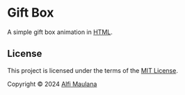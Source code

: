 # Gift Box

A simple gift box animation in [HTML](https://developer.mozilla.org/en-US/docs/Web/HTML).

## License

This project is licensed under the terms of the [MIT License](./LICENSE).

Copyright © 2024 [Alfi Maulana](https://github.com/threeal)
